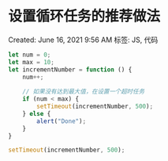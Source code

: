 # 设置循环任务的推荐做法

Created: June 16, 2021 9:56 AM
标签: JS, 代码

```jsx
let num = 0;
let max = 10;
let incrementNumber = function () {
	num++;
	
	// 如果没有达到最大值，在设置一个超时任务
	if (num < max) {
		setTimeout(incrementNumber, 500);	
	} else {
		alert("Done");
	}
}

setTimeout(incrementNumber, 500);
```